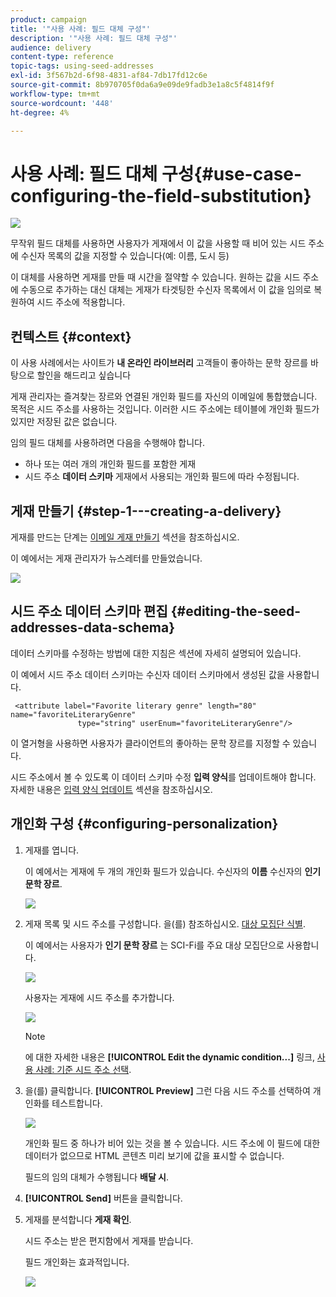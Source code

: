 ```yaml
---
product: campaign
title: '"사용 사례: 필드 대체 구성"'
description: '"사용 사례: 필드 대체 구성"'
audience: delivery
content-type: reference
topic-tags: using-seed-addresses
exl-id: 3f567b2d-6f98-4831-af84-7db17fd12c6e
source-git-commit: 8b970705f0da6a9e09de9fadb3e1a8c5f4814f9f
workflow-type: tm+mt
source-wordcount: '448'
ht-degree: 4%

---
```


# 사용 사례: 필드 대체 구성{#use-case-configuring-the-field-substitution}

![](../../assets/common.svg)

무작위 필드 대체를 사용하면 사용자가 게재에서 이 값을 사용할 때 비어 있는 시드 주소에 수신자 목록의 값을 지정할 수 있습니다(예: 이름, 도시 등)

이 대체를 사용하면 게재를 만들 때 시간을 절약할 수 있습니다. 원하는 값을 시드 주소에 수동으로 추가하는 대신 대체는 게재가 타겟팅한 수신자 목록에서 이 값을 임의로 복원하여 시드 주소에 적용합니다.

## 컨텍스트 {#context}

이 사용 사례에서는 사이트가 **내 온라인 라이브러리** 고객들이 좋아하는 문학 장르를 바탕으로 할인을 해드리고 싶습니다

게재 관리자는 즐겨찾는 장르와 연결된 개인화 필드를 자신의 이메일에 통합했습니다. 목적은 시드 주소를 사용하는 것입니다. 이러한 시드 주소에는 테이블에 개인화 필드가 있지만 저장된 값은 없습니다.

임의 필드 대체를 사용하려면 다음을 수행해야 합니다.

* 하나 또는 여러 개의 개인화 필드를 포함한 게재
* 시드 주소 **데이터 스키마** 게재에서 사용되는 개인화 필드에 따라 수정됩니다.

## 게재 만들기 {#step-1---creating-a-delivery}

게재를 만드는 단계는 [이메일 게재 만들기](creating-an-email-delivery.md) 섹션을 참조하십시오.

이 예에서는 게재 관리자가 뉴스레터를 만들었습니다.

![](assets/dlv_seeds_usecase_24.png)

## 시드 주소 데이터 스키마 편집 {#editing-the-seed-addresses-data-schema}

데이터 스키마를 수정하는 방법에 대한 지침은 섹션에 자세히 설명되어 있습니다.

이 예에서 시드 주소 데이터 스키마는 수신자 데이터 스키마에서 생성된 값을 사용합니다.

```
 <attribute label="Favorite literary genre" length="80" name="favoriteLiteraryGenre"
               type="string" userEnum="favoriteLiteraryGenre"/>
```

이 열거형을 사용하면 사용자가 클라이언트의 좋아하는 문학 장르를 지정할 수 있습니다.

시드 주소에서 볼 수 있도록 이 데이터 스키마 수정 **입력 양식**&#x200B;를 업데이트해야 합니다. 자세한 내용은 [입력 양식 업데이트](use-case--selecting-seed-addresses-on-criteria.md#updating-the-input-form) 섹션을 참조하십시오.

## 개인화 구성 {#configuring-personalization}

1. 게재를 엽니다.

   이 예에서는 게재에 두 개의 개인화 필드가 있습니다. 수신자의 **이름** 수신자의 **인기 문학 장르**.

   ![](assets/dlv_seeds_usecase_25.png)

1. 게재 목록 및 시드 주소를 구성합니다. 을(를) 참조하십시오. [대상 모집단 식별](steps-defining-the-target-population.md).

   이 예에서는 사용자가 **인기 문학 장르** 는 SCI-Fi를 주요 대상 모집단으로 사용합니다.

   ![](assets/dlv_seeds_usecase_26.png)

   사용자는 게재에 시드 주소를 추가합니다.

   ![](assets/dlv_seeds_usecase_27.png)

   >[!NOTE]
   >
   >에 대한 자세한 내용은 **[!UICONTROL Edit the dynamic condition...]** 링크, [사용 사례: 기준 시드 주소 선택](use-case--selecting-seed-addresses-on-criteria.md).

1. 을(를) 클릭합니다. **[!UICONTROL Preview]** 그런 다음 시드 주소를 선택하여 개인화를 테스트합니다.

   ![](assets/dlv_seeds_usecase_28.png)

   개인화 필드 중 하나가 비어 있는 것을 볼 수 있습니다. 시드 주소에 이 필드에 대한 데이터가 없으므로 HTML 콘텐츠 미리 보기에 값을 표시할 수 없습니다.

   필드의 임의 대체가 수행됩니다 **배달 시**.

1. **[!UICONTROL Send]** 버튼을 클릭합니다.
1. 게재를 분석합니다 **게재 확인**.

   시드 주소는 받은 편지함에서 게재를 받습니다.

   필드 개인화는 효과적입니다.

   ![](assets/dlv_seeds_usecase_08.png)
